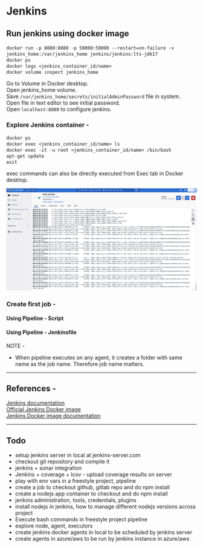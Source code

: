 # Jenkins 

## Run jenkins using docker image
```
docker run -p 8080:8080 -p 50000:50000 --restart=on-failure -v jenkins_home:/var/jenkins_home jenkins/jenkins:lts-jdk17
docker ps
docker logs <jenkins_container_id/name>
docker volume inspect jenkins_home
```
Go to Volume in Docker desktop.  
Open jenkins_home volume.  
Save `/var/jenkins_home/secrets/initialAdminPassword` file in system.  
Open file in text editor to see initial password.  
Open `localhost:8080` to configure jenkins.

### Explore Jenkins container - 
```
docker ps
docker exec <jenkins_container_id/name> ls
docker exec -it -u root <jenkins_container_id/name> /bin/bash
apt-get update
exit
```
exec commands can also be directly executed from Exec tab in Docker desktop.

![Jenkins Container](./images/jenkins-container-docker-desktop.png)

### Create first job -


#### Using Pipeline - Script


#### Using Pipeline - Jenkinsfile

NOTE - 
- When pipeline executes on any agent, it creates a folder with same name as the job name. Therefore job name matters.

---

## References - 
[Jenkins documentation](https://www.jenkins.io/doc/)  
[Official Jenkins Docker image](https://hub.docker.com/r/jenkins/jenkins)  
[Jenkins Docker image documentation](https://github.com/jenkinsci/docker/blob/master/README.md)

--- 

## Todo
- setup jenkins server in local at jenkins-server.com
- checkout git repository and compile it
- jenkins + sonar integration
- Jenkins + coverage + lcov - upload coverage results on server
- play with env vars in a freestyle project, pipeline
- create a job to checkout github, gitlab repo and do npm install
- create a nodejs app container to checkout and do npm install
- jenkins administration, tools, credentials, plugins
- install nodejs in jenkins, how to manage different nodejs versions across project
- Execute bash commands in freestyle project pipeline
- explore node, agent, executors
- create jenkins docker agents in local to be scheduled by jenkins server
- create agents in azure/aws to be run by jenkins instance in azure/aws